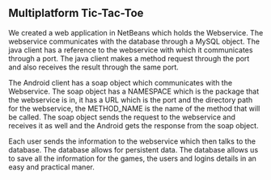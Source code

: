 ## Multiplatform Tic-Tac-Toe

We created a web application in NetBeans which holds the Webservice. The webservice communicates with the database through a MySQL object. The java client has a reference to the webservice with which it communicates through a port. The java client makes a method request through the port and also receives the result through the same port.

The Android client has a soap object which communicates with the Webservice. The soap object has a NAMESPACE which is the package that the webservice is in, it has a URL which is the port and the directory path for the webservice, the METHOD_NAME is the name of the method that will be called. The soap object sends the request to the webservice and receives it as well and the Android gets the response from the soap object.

Each user sends the information to the webservice which then talks to the database. The database allows for persistent data. The database allows us to save all the information for the games, the users and logins details in an easy and practical maner.
